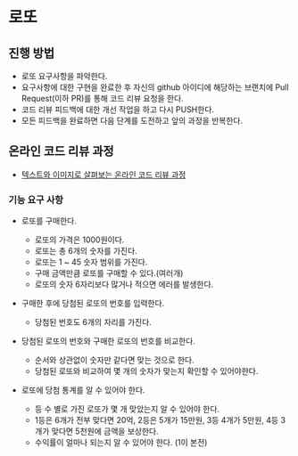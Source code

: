 # 로또
## 진행 방법
* 로또 요구사항을 파악한다.
* 요구사항에 대한 구현을 완료한 후 자신의 github 아이디에 해당하는 브랜치에 Pull Request(이하 PR)를 통해 코드 리뷰 요청을 한다.
* 코드 리뷰 피드백에 대한 개선 작업을 하고 다시 PUSH한다.
* 모든 피드백을 완료하면 다음 단계를 도전하고 앞의 과정을 반복한다.

## 온라인 코드 리뷰 과정
* [텍스트와 이미지로 살펴보는 온라인 코드 리뷰 과정](https://github.com/next-step/nextstep-docs/tree/master/codereview)


### 기능 요구 사항
- 로또를 구매한다.
    - 로또의 가격은 1000원이다.
    - 로또는 총 6개의 숫자를 가진다.
    - 로또는 1 ~ 45 숫자 범위를 가진다.
    - 구매 금액만큼 로또를 구매할 수 있다.(여러개)
    - 로또의 숫자 6자리보다 많거나 적으면 에러를 발생한다.
    
- 구매한 후에 당첨된 로또의 번호를 입력한다.
    - 당첨된 번호도 6개의 자리를 가진다.

- 당첨된 로또의 번호와 구매한 로또의 번호를 비교한다.
    - 순서와 상관없이 숫자만 같다면 맞는 것으로 한다.
    - 당첨된 로또와 비교하여 몇 개의 숫자가 맞는지 확인할 수 있어야한다.
    
- 로또에 당첨 통계를 알 수 있어야 한다.
    - 등 수 별로 가진 로또가 몇 개 맞았는지 알 수 있어야 한다.
    - 1등은 6개가 전부 맞다면 20억, 2등은 5개가 15만원, 3등 4개가 5만원, 4등 3개가 맞다면 5천원에 금액을 보상한다.
    - 수익률이 얼마나 되는지 알 수 있어야 한다. (1이 본전)
